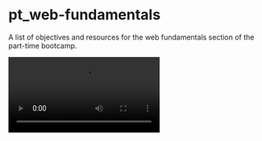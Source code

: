 # pt_web-fundamentals

A list of objectives and resources for the web fundamentals section of the part-time bootcamp.

![](https://user-images.githubusercontent.com/58982963/112324429-b2fa2900-8caa-11eb-80cf-8aa61368265f.mp4)


